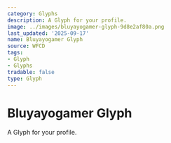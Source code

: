 ```yaml
---
category: Glyphs
description: A Glyph for your profile.
image: ../images/bluyayogamer-glyph-9d8e2af80a.png
last_updated: '2025-09-17'
name: Bluyayogamer Glyph
source: WFCD
tags:
- Glyph
- Glyphs
tradable: false
type: Glyph
---
```


# Bluyayogamer Glyph

A Glyph for your profile.

